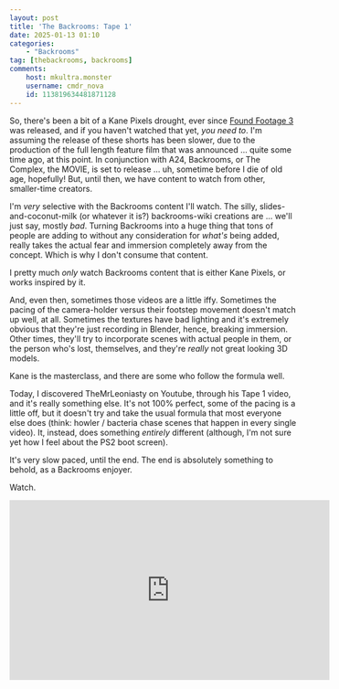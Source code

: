 ```yaml
---
layout: post
title: 'The Backrooms: Tape 1'
date: 2025-01-13 01:10
categories:
    - "Backrooms"
tag: [thebackrooms, backrooms]
comments:
    host: mkultra.monster
    username: cmdr_nova
    id: 113819634481871128
---
```

So, there's been a bit of a Kane Pixels drought, ever since <a href="https://youtu.be/acdYs9tPLko?si=lKMN9wQ8WRGbjgWn" target="_blank">Found Footage 3</a> was released, and if you haven't watched that yet, *you need to*. I'm assuming the release of these shorts has been slower, due to the production of the full length feature film that was announced ... quite some time ago, at this point. In conjunction with A24, Backrooms, or The Complex, the MOVIE, is set to release ... uh, sometime before I die of old age, hopefully! But, until then, we have content to watch from other, smaller-time creators.

I'm *very* selective with the Backrooms content I'll watch. The silly, slides-and-coconut-milk (or whatever it is?) backrooms-wiki creations are ... we'll just say, mostly *bad*. Turning Backrooms into a huge thing that tons of people are adding to without any consideration for *what's* being added, really takes the actual fear and immersion completely away from the concept. Which is why I don't consume that content.

I pretty much *only* watch Backrooms content that is either Kane Pixels, or works inspired by it.

And, even then, sometimes those videos are a little iffy. Sometimes the pacing of the camera-holder versus their footstep movement doesn't match up well, at all. Sometimes the textures have bad lighting and it's extremely obvious that they're just recording in Blender, hence, breaking immersion. Other times, they'll try to incorporate scenes with actual people in them, or the person who's lost, themselves, and they're *really* not great looking 3D models.

Kane is the masterclass, and there are some who follow the formula well.

Today, I discovered TheMrLeoniasty on Youtube, through his Tape 1 video, and it's really something else. It's not 100% perfect, some of the pacing is a little off, but it doesn't try and take the usual formula that most everyone else does (think: howler / bacteria chase scenes that happen in every single video). It, instead, does something *entirely* different (although, I'm not sure yet how I feel about the PS2 boot screen).

It's very slow paced, until the end. The end is absolutely something to behold, as a Backrooms enjoyer.

Watch.

<iframe width="560" height="315" src="https://www.youtube.com/embed/9Rk1WAR1iL0?si=DUpykixF-K5DA2Oy" title="YouTube video player" frameborder="0" allow="accelerometer; autoplay; clipboard-write; encrypted-media; gyroscope; picture-in-picture; web-share" referrerpolicy="strict-origin-when-cross-origin" allowfullscreen></iframe>